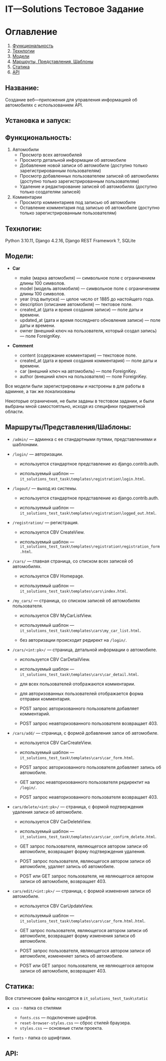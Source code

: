 # IT—Solutions Тестовое Задание

# Оглавление
1. [Функциональность](#Функциональность)
2. [Технлогии](#Технлогии)
3. [Модели](#Модели)
4. [Маршруты, Представления, Шаблоны](#маршрутыпредставленияшаблоны)
5. [Статика](#Статика)
6. [API](#API)

## Название: 
Создание веб—приложения для управления информацией об автомобилях с использованием API.

## Установка и запуск: 

## Функциональность:
1. Автомобили
    - Просмотр всех автомобилей
    - Просмотр детальной информации об автомобиле
    - Добавление новой записи об автомобиле (доступно только зарегистрированным пользователям)
    - Просмотр добавленных пользователем записей об автомобилях (доступно только зарегистрированным пользователям)
    - Удаление и редактирование записей об автомобилях (доступно только создателям записей)
2. Комментарии
    - Просмотр комментариев под записью об автомобиле
    - Оставление комментария под записью об автомобиле (доступно только зарегистрированным пользователям)

## Технлогии:
Python 3.10.11, Django 4.2.16, Django REST Framework ?, SQLite

## Модели:

- __Car__
    - make (марка автомобиля) — символьное поле с ограничением длины 100 символов.
    - model (модель автомобиля) — символьное поле с ограничением длины 100 символов.
    - year (год выпуска) — целое число от 1885 до настойщего года.
    - description (описание автомобиля) — тектовое поле.
    - created_at (дата и время создания записи) — поле даты и времени.
    - updated_at (дата и время последнего обновления записи) — поле даты и времени.
    - owner (внешний ключ на пользователя, который создал запись) — поле ForeignKey.

- __Comment__
    - content (содержание комментария) — текстовое поле.
    - created_at (дата и время создания комментария) — поле даты и времени. 
    - car (внешний ключ  на автомобиль) — поле ForeignKey.
    - author (внешний ключ на пользователя) — поле ForeignKey.

Все модели были зарегистрированы и настроены в для работы в админке, а так же локализованы

Некоторые ограничения, не были заданы в тестовом задании, и были выбраны мной самостоятльно, исходя из специфики предметной области.

## Маршруты/Представления/Шаблоны:

- `/admin/` — админка с ее стандартными путями, представлениями и шаблонами.

- `/login/` — авторизации.

    - используется стандартное представление из django.contrib.auth.

    - используемый шаблон — `it_solutions_test_task\templates\registration\login.html`.

- `/logout/` — выход из системы.

    - используется стандартное представление из django.contrib.auth.

    - используемый шаблон — `it_solutions_test_task\templates\registration\logged_out.html`.

- `/registration/` — регистрация.

    - используется CBV CreateView.

    - используемый шаблон — `it_solutions_test_task\templates\registration\registration_form.html`.

- `/cars/` — главная страница, со списком всех записей об автомобилях.

    - используется CBV Homepage.

    - используемый шаблон — `it_solutions_test_task\templates\cars\index.html`.

- `/my_cars/` — страница, со списком записей об автомобилях пользователя.

    - используется CBV MyCarListView.

    - используемый шаблон — `it_solutions_test_task\templates\cars\my_car_list.html`.

    - без авторизации происходит редирект на `/login/`.

- `/cars/<int:pk>/` — страница, детальной информации о автомобиле.

    - используется CBV CarDetailView.

    - используемый шаблон — `it_solutions_test_task\templates\cars\car_detail.html`.

    - для всех пользователей отображаются комментарии.

    - для авторизованных пользователей отображается форма отправки комментария.

    - POST запрос авторизованного пользователя добавляет комментарий.

    - POST запрос неавторизованного пользователя возвращает 403.

- `/cars/add/` — страница, с формой добавления запси об автомобиле.

    - используется CBV CarCreateView.

    - используемый шаблон — `it_solutions_test_task\templates\cars\car_form.html`.

    - POST запрос авторизованного пользователя добавляет запись об автомобиле.

    - GET запрос неавторизованного пользователя редиректит на `/login/`.
    - POST запрос неавторизованного пользователя возвращает 403.

- `cars/delete/<int:pk>/` — страница, с формой подтверждения удаления записи об автомобиле.

    - используется CBV CarDeleteView.

    - используемый шаблон — `it_solutions_test_task\templates\cars\car_confirm_delete.html`.

    - GET запрос пользователя, являющегося автором записи об автомобиле, возвращает форму подтверждения удаления.

    - POST запрос пользователя, являющегося автором записи об автомобиле, удаляет запись об автомобиле.

    - POST или GET запрос пользователя, не являющегося автором записи об автомобиле, возвращает 403.

- `cars/edit/<int:pk>/` — страница, с формой изменения записи об автомобиле.

    - используется CBV CarUpdateView.

    - используемый шаблон — `it_solutions_test_task\templates\cars\car_form.html.html`.

    - GET запрос пользователя, являющегося автором записи об автомобиле, возвращает форму изменения записи об автомобиле.

    - POST запрос пользователя, являющегося автором записи об автомобиле, измененяет запись об автомобиле.

    - POST или GET запрос пользователя, не являющегося автором записи об автомобиле, возвращает 403.

## Статика:
Все статические файлы находятся в  `it_solutions_test_task\static`

- `css` - папка со стилями
    - `fonts.css` — подключение шрифтов.
    - `reset-browser-styles.css` — сброс стилей браузера.
    - `styles.css` — основные стили проекта.
    
- `fonts` - папка со шрифтами.

## API:

